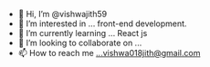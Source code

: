 - 👋 Hi, I’m @vishwajith59
- 👀 I’m interested in ... front-end development.
- 🌱 I’m currently learning ... React js
- 💞️ I’m looking to collaborate on ...
- 📫 How to reach me ...vishwa018jith@gmail.com

<!---
vishwajith59/vishwajith59 is a ✨ special ✨ repository because its `README.md` (this file) appears on your GitHub profile.
You can click the Preview link to take a look at your changes.
--->
